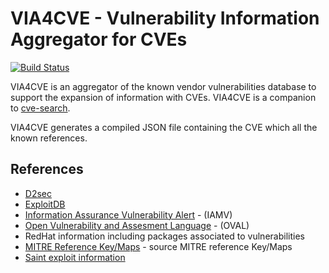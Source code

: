 # VIA4CVE - Vulnerability Information Aggregator for CVEs

[![Build Status](https://travis-ci.org/cve-search/cve-search.svg?branch=master)](https://travis-ci.org/cve-search/cve-search)

VIA4CVE is an aggregator of the known vendor vulnerabilities database to support the expansion
of information with CVEs. VIA4CVE is a companion to [cve-search](https://github.com/cve-search/cve-search).

VIA4CVE generates a compiled JSON file containing the CVE which all the known references.

## References

* [D2sec](https://www.d2sec.com)
* [ExploitDB](https://github.com/offensive-security/exploit-database)
* [Information Assurance Vulnerability Alert](http://www.arcyber.army.mil) - (IAMV)
* [Open Vulnerability and Assesment Language](https://oval.cisecurity.org/) - (OVAL)
* RedHat information including packages associated to vulnerabilities
* [MITRE Reference Key/Maps](https://cve.mitre.org/data/refs/) - source MITRE reference Key/Maps
* [Saint exploit information](https://www.saintcorporation.com)
